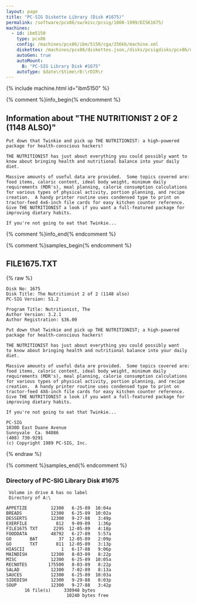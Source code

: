 ```yaml
---
layout: page
title: "PC-SIG Diskette Library (Disk #1675)"
permalink: /software/pcx86/sw/misc/pcsig/1000-1999/DISK1675/
machines:
  - id: ibm5150
    type: pcx86
    config: /machines/pcx86/ibm/5150/cga/256kb/machine.xml
    diskettes: /machines/pcx86/diskettes.json,/disks/pcsigdisks/pcx86/diskettes.json
    autoGen: true
    autoMount:
      B: "PC-SIG Library Disk #1675"
    autoType: $date\r$time\rB:\rDIR\r
---
```


{% include machine.html id="ibm5150" %}

{% comment %}info_begin{% endcomment %}

## Information about "THE NUTRITIONIST 2 OF 2 (1148 ALSO)"

    Put down that Twinkie and pick up THE NUTRITIONIST: a high-powered
    package for health-conscious hackers!
    
    THE NUTRITIONIST has just about everything you could possibly want to
    know about bringing health and nutritional balance into your daily
    diet.
    
    Massive amounts of useful data are provided.  Some topics covered are:
    food items, caloric content, ideal body weight, minimum daily
    requirements (MDR's), meal planning, calorie consumption calculations
    for various types of physical activity, portion planning, and recipe
    creation.  A handy printer routine uses condensed type to print on
    tractor-feed 4x6-inch file cards for easy kitchen counter reference.
    Give THE NUTRITIONIST a look if you want a full-featured package for
    improving dietary habits.
    
    If you're not going to eat that Twinkie...
{% comment %}info_end{% endcomment %}

{% comment %}samples_begin{% endcomment %}

## FILE1675.TXT

{% raw %}
```
Disk No: 1675                                                           
Disk Title: The Nutritionist 2 of 2 (1148 also)                         
PC-SIG Version: S1.2                                                    
                                                                        
Program Title: Nutritionist, The                                        
Author Version: 3.2.1                                                   
Author Registration: $36.00                                             
                                                                        
Put down that Twinkie and pick up THE NUTRITIONIST; a high-powered      
package for health-conscious hackers!                                   
                                                                        
THE NUTRITIONIST has just about everything you could possibly want      
to know about bringing health and nutritional balance into your daily   
diet.                                                                   
                                                                        
Massive amounts of useful data are provided.  Some topics covered are:  
food items, caloric content, ideal body weight, minimum daily           
requirements (MDR's), meal planning, calorie consumption calculations   
for various types of physical activity, portion planning, and recipe    
creation.  A handy printer routine uses condensed type to print on      
tractor-feed 4X6-inch file cards for easy kitchen counter reference.    
Give THE NUTRITIONIST a look if you want a full-featured package for    
improving dietary habits.                                               
                                                                        
If you're not going to eat that Twinkie...                              
                                                                        
PC-SIG                                                                  
1030D East Duane Avenue                                                 
Sunnyvale  Ca. 94086                                                    
(408) 730-9291                                                          
(c) Copyright 1989 PC-SIG, Inc.                                         
```
{% endraw %}

{% comment %}samples_end{% endcomment %}

### Directory of PC-SIG Library Disk #1675

     Volume in drive A has no label
     Directory of A:\

    APPETIZE         12300   6-25-89  10:04a
    BREADS           12300   6-25-89  10:02a
    DESSERTS         12300   9-27-88   3:49p
    EXERFILE           812   9-09-89   1:36p
    FILE1675 TXT      2295  12-05-89   4:18p
    FOODDATA         48792   6-27-89   5:57a
    GO       BAT        37  12-05-89   2:09p
    GO       TXT       811  12-05-89   3:13p
    HIASCII              1   6-17-88   9:06p
    MAINDISH         12300   8-03-89   8:22p
    MISC             12300   6-25-89  10:05a
    RECNOTES        175500   8-03-89   8:22p
    SALAD            12300   7-02-89   8:13a
    SAUCES           12300   6-25-89  10:03a
    SIDEDISH         12300   9-29-88   8:03p
    SOUP             12300   9-27-88   3:42p
           16 file(s)     338948 bytes
                           10240 bytes free
